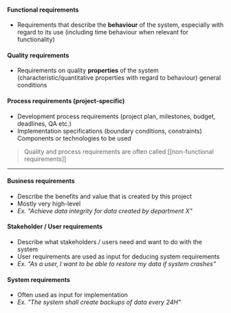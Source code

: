 #### Functional requirements
- Requirements that describe the **behaviour**  of the system, especially with regard to its use (including time behaviour when relevant for functionality)

#### Quality requirements
- Requirements on quality **properties** of the system (characteristic/quantitative properties with regard to behaviour) general conditions
#### Process requirements (project-specific)
- Development process requirements (project plan, milestones, budget, deadlines, QA etc.)
- Implementation specifications (boundary conditions, constraints) Components or technologies to be used

> Quality and process requirements are often called [[non-functional requirements]]

---
#### Business requirements
- Describe the benefits and value that is created by this project
- Mostly very high-level
- *Ex. "Achieve data integrity for data created by department X"*

#### Stakeholder / User requirements
- Describe what stakeholders / users need and want to do with the system
- User requirements are used as input for deducing system requirements
- *Ex. "As a user, I want to be able to restore my data if system crashes"*

#### System requirements
- Often used as input for implementation
- *Ex. "The system shall create backups of data every 24H"*
